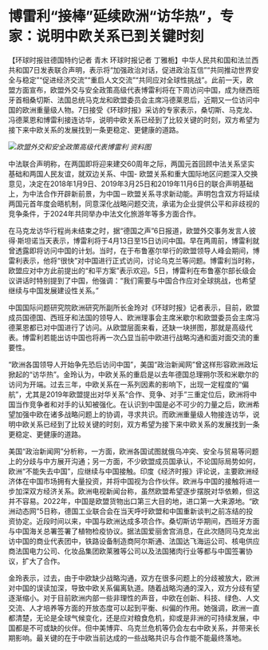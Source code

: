 # 博雷利“接棒”延续欧洲“访华热”，专家：说明中欧关系已到关键时刻

【环球时报驻德国特约记者 青木 环球时报记者
丁雅栀】中华人民共和国和法兰西共和国7日发表联合声明，表示将“加强政治对话，促进政治互信”“共同推动世界安全与稳定”“促进经济交流”“重启人文交流”“共同应对全球性挑战”。此前一天，欧盟方面宣布，欧盟外交与安全政策高级代表博雷利将在下周访问中国，成为继西班牙首相桑切斯、法国总统马克龙和欧盟委员会主席冯德莱恩后，近期又一位访问中国的欧洲重量级人物。7日接受《环球时报》采访的专家表示，桑切斯、马克龙、冯德莱恩和博雷利接连访华，说明中欧关系已经到了比较关键的时刻，双方希望为接下来中欧关系的发展找到一条更稳定、更健康的道路。

![](https://inews.gtimg.com/om_bt/OMlncOKnB-bQz-0fggq_xYhMV1SzMxtNbIAv2NDpYK9OYAA/1000)_欧盟外交和安全政策高级代表博雷利 资料图_

中法联合声明称，在两国即将迎来建交60周年之际，两国元首回顾中法关系坚实基础和两国人民友谊，就双边关系、中国-
欧盟关系和重大国际地区问题深入交换意见，决定在2018年1月9日、2019年3月25日和2019年11月6日的联合声明基础上，为中法合作开辟新前景，为中国－欧盟关系寻求新动能。声明包含双方将延续两国元首年度会晤机制，同意深化战略问题交流，承诺为企业提供公平和非歧视的竞争条件，于2024年共同举办中法文化旅游年等多方面合作。

在马克龙访华行程尚未结束之时，据“德国之声”6日报道，欧盟外交事务发言人彼得·斯坦诺当天表示，博雷利将于4月13日至15日访问中国。早在两周前，博雷利就曾透露即将访问中国的计划。当时，在于布鲁塞尔举行的欧盟领导人峰会期间，博雷利表示，他将“很快”对中国进行正式访问，讨论乌克兰等问题。博雷利当时称，欧盟应对中方此前提出的“和平方案”表示欢迎。5日，博雷利在布鲁塞尔部长级会议讲话时特别提到了中国，他强调：“我们需要与中国合作应对全球挑战，也希望继续与中国发展建设性关系。”

中国国际问题研究院欧洲研究所副所长金玲对《环球时报》记者表示，目前，欧盟成员国德国、西班牙和法国的领导人、欧洲理事会主席米歇尔和欧盟委员会主席冯德莱恩都已对中国进行了访问。从欧盟层面来看，还缺一块拼图，那就是高级代表。博雷利若能出访中国也将再一次凸显当前中欧进行战略沟通和面对面交流的重要性。

“欧洲各国领导人开始争先恐后访问中国”，美国“政治新闻网”曾这样形容欧洲政坛掀起的“访华热”。金玲认为，中欧关系的重启是以去年德国总理朔尔茨和米歇尔的访问为开端。过去三年，中欧关系在一系列因素的影响下，出现一定程度的“偏航”，尤其是2019年欧盟提出对华关系“合作、竞争、对手”三重定位后，欧洲将中国当作竞争者和对手的认知被强化。在认识到中国是必不可少的力量之后，欧洲希望加强中欧在诸多战略问题上的协调，寻求共识。而欧洲重量级人物接连访华，说明中欧关系已经到了比较关键的时刻，双方希望为接下来中欧关系的发展找到一条更稳定、更健康的道路。

美国“政治新闻网”分析称，一方面，欧洲各国试图就俄乌冲突、安全与贸易等问题上的分歧与中方展开沟通；另一方面，不少欧盟成员国承认，不论国际局势如何，欧洲“不能失去中国”，应继续与中国接触。印度《经济时报》评论说，主要欧洲经济体在中国市场拥有大量投资，并将中国视为合作伙伴。欧洲与中国的接触将进一步加深双方经济关系。欧洲电视新闻台称，虽然欧盟希望逐步摆脱对华依赖，但这并不容易。2022年，中国是欧盟货物出口第三大目的地，进口第一大来源地。“欧洲动态网”5日称，德国工业联合会在当天呼吁欧盟和中国重新谈判之前冻结的投资协定。近段时间以来，中国与欧洲达成多项合作。桑切斯访华期间，西班牙方面与中国海关总署签署了植物检疫协议。据法国爱丽舍宫消息，在此次随同马克龙出访中国的商业代表团中，铁路设备制造商阿尔斯通、法国达飞海运公司、核电供应商法国电力公司、化妆品集团欧莱雅等公司以及法国猪肉行业等都与中国签署协议，扩大了合作。

金玲表示，过去，由于中欧缺少战略沟通，双方在很多问题上的分歧被放大，欧洲对中国的误读加深，导致中欧关系偏离轨道。随着战略沟通的深入，双方分歧有望逐渐缩小。对于目前欧洲内部一些非理性的声音，中欧在创新、科技、绿色、人文交流、人才培养等方面的开放态度可以起到平衡、纠偏的作用。她强调，欧洲一直都清楚，无论是全球气候变化，还是应对粮食危机，抑或是非洲的可持续发展，中国都是不可或缺的伙伴。但中美博弈、乌克兰危机等仍会左右中欧关系，并带来长期影响。最关键的在于中欧当前达成的一些战略共识与合作能不能最终落地。

